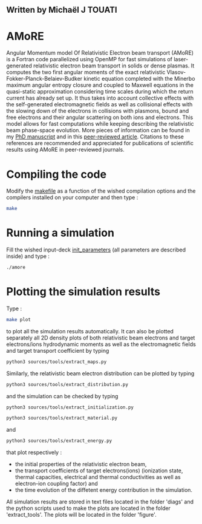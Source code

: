 ## Written by Michaël J TOUATI

# AMoRE

Angular Momentum model Of Relativistic Electron beam transport (AMoRE) is a Fortran code parallelized using OpenMP for fast simulations of laser-generated relativistic electron beam transport in solids or dense plasmas. It computes the two first angular moments of the exact relativistic Vlasov-Fokker-Planck-Belaiev-Budker kinetic equation completed with the Minerbo maximum angular entropy closure and coupled to Maxwell equations in the quasi-static approximation considering time scales during which the return current has already set up. It thus takes into account collective effects with the self-generated electromagnetic fields as well as collisional effects with the slowing down of the electrons in collisions with plasmons, bound and free electrons and their angular scattering on both ions and electrons. This model allows for fast computations while keeping describing the relativistic beam phase-space evolution. More pieces of information can be found in my [PhD manuscript](https://tel.archives-ouvertes.fr/tel-01238782/document) and in this [peer-reviewed article](https://iopscience.iop.org/article/10.1088/1367-2630/16/7/073014/pdf). Citations to these references are recommended and appreciated for publications of scientific results using AMoRE in peer-reviewed journals. 

# Compiling the code

Modify the [makefile](https://github.com/michaeltouati/AMoRE/blob/main/Makefile) as a function of the wished compilation options and the compilers installed on your computer and then type :
```sh
make
```

# Running a simulation

Fill the wished input-deck [init_parameters](https://github.com/michaeltouati/AMoRE/blob/main/init_parameters) (all parameters are described inside) and type :
```sh
./amore
```
# Plotting the simulation results

Type :
```sh
make plot
```
to plot all the simulation results automatically. It can also be plotted separately
all 2D density plots of both relativistic beam electrons and target electrons/ions hydrodynamic moments as well as the electromagnetic fields and target transport coefficient by typing
```sh
python3 sources/tools/extract_maps.py
```
Similarly, the relativistic beam electron distribution can be plotted by typing
```sh
python3 sources/tools/extract_distribution.py
```
and the simulation can be checked by typing 
```sh
python3 sources/tools/extract_initialization.py
```
```sh
python3 sources/tools/extract_material.py
```
and
```sh
python3 sources/tools/extract_energy.py
```
that plot respectively :
* the initial properties of the relativistic electron beam,
* the transport coefficients of target electrons(ions) (ionization state, thermal capacities, electrical and thermal conductivities as well as electron-ion coupling factor) and 
* the time evolution of the diffetent energy contribution in the simulation. 

All simulation results are stored in text files located in the folder 'diags' and the python scripts used to make the plots are located in the folder 'extract_tools'.
The plots will be located in the folder 'figure'.
